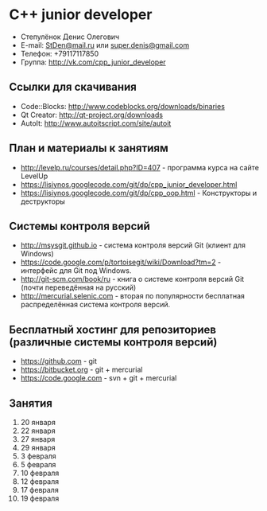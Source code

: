 C++ junior developer
====================

* Степулёнок Денис Олегович
* E-mail: StDen@mail.ru или super.denis@gmail.com
* Телефон: +79117117850
* Группа: http://vk.com/cpp_junior_developer

Ссылки для скачивания
---------------------
* Code::Blocks: http://www.codeblocks.org/downloads/binaries
* Qt Creator: http://qt-project.org/downloads
* AutoIt: http://www.autoitscript.com/site/autoit

План и материалы к занятиям
---------------------------
* http://levelp.ru/courses/detail.php?ID=407 - программа курса на сайте LevelUp
* https://lisiynos.googlecode.com/git/dp/cpp_junior_developer.html
* https://lisiynos.googlecode.com/git/dp/cpp_oop.html - Конструкторы и деструкторы

Системы контроля версий
-----------------------
* http://msysgit.github.io - система контроля версий Git (клиент для Windows)
* https://code.google.com/p/tortoisegit/wiki/Download?tm=2 - интерфейс для Git под Windows.
* http://git-scm.com/book/ru - книга о системе контроля версий Git (почти переведённая на русский)
* http://mercurial.selenic.com - вторая по популярности бесплатная распределённая система контроля версий.

Бесплатный хостинг для репозиториев (различные системы контроля версий)
-----------------------------------------------------------------------
* https://github.com - git
* https://bitbucket.org - git + mercurial
* https://code.google.com - svn + git + mercurial

Занятия
-------
1. 20 января
2. 22 января
3. 27 января
4. 29 января
5. 3 февраля
6. 5 февраля
7. 10 февраля
8. 12 февраля
9. 17 февраля
10. 19 февраля
